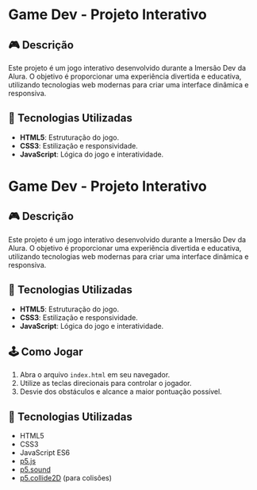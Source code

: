 # Game Dev - Projeto Interativo

## 🎮 Descrição
Este projeto é um jogo interativo desenvolvido durante a Imersão Dev da Alura. O objetivo é proporcionar uma experiência divertida e educativa, utilizando tecnologias web modernas para criar uma interface dinâmica e responsiva.

## 🚀 Tecnologias Utilizadas
- **HTML5**: Estruturação do jogo.
- **CSS3**: Estilização e responsividade.
- **JavaScript**: Lógica do jogo e interatividade.

# Game Dev - Projeto Interativo

## 🎮 Descrição
Este projeto é um jogo interativo desenvolvido durante a Imersão Dev da Alura. O objetivo é proporcionar uma experiência divertida e educativa, utilizando tecnologias web modernas para criar uma interface dinâmica e responsiva.

## 🚀 Tecnologias Utilizadas
- **HTML5**: Estruturação do jogo.
- **CSS3**: Estilização e responsividade.
- **JavaScript**: Lógica do jogo e interatividade.

## 🕹️ Como Jogar
1. Abra o arquivo `index.html` em seu navegador.
2. Utilize as teclas direcionais para controlar o jogador.
3. Desvie dos obstáculos e alcance a maior pontuação possível.


## 🧠 Tecnologias Utilizadas

- HTML5
- CSS3
- JavaScript ES6
- [p5.js](https://p5js.org/)
- [p5.sound](https://p5js.org/reference/#/libraries/p5.sound)
- [p5.collide2D](https://github.com/bmoren/p5.collide2D) (para colisões)



